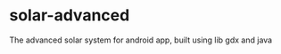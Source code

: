 solar-advanced
==============

The advanced solar system for android app, built using lib gdx and java
